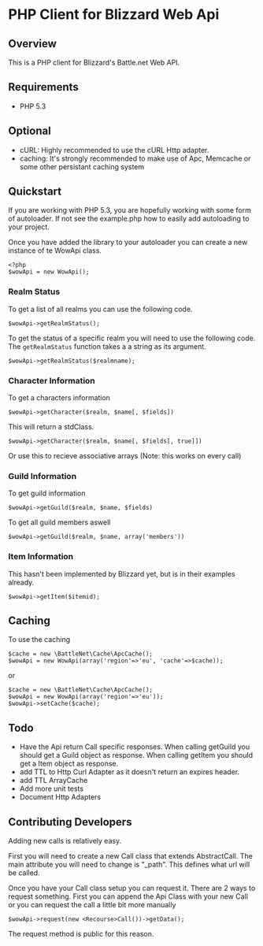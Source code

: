 PHP Client for Blizzard Web Api
===============================

Overview
--------
This is a PHP client for Blizzard's Battle.net Web API.

Requirements
------------
* PHP 5.3

Optional
--------
* cURL: Highly recommended to use the cURL Http adapter.
* caching: It's strongly recommended to make use of Apc, Memcache or some other persistant caching system

Quickstart
----------
If you are working with PHP 5.3, you are hopefully working with some form of autoloader.
If not see the example.php how to easily add autoloading to your project.

Once you have added the library to your autoloader you can create a new instance 
of te WowApi class.

	<?php
	$wowApi = new WowApi();

### Realm Status
To get a list of all realms you can use the following code.

	$wowApi->getRealmStatus();
To get the status of a specific realm you will need to use the following code.
The `getRealmStatus` function takes a a string as its argument. 

	$wowApi->getRealmStatus($realmname);
	
### Character Information
To get a characters information

	$wowApi->getCharacter($realm, $name[, $fields])
This will return a stdClass. 

	$wowApi->getCharacter($realm, $name[, $fields[, true]])
Or use this to recieve associative arrays
(Note: this works on every call)

### Guild Information
To get guild information
	
	$wowApi->getGuild($realm, $name, $fields)
To get all guild members aswell

	$wowApi->getGuild($realm, $name, array('members'))

### Item Information
This hasn't been implemented by Blizzard yet, but is in their examples already.

	$wowApi->getItem($itemid);

Caching
--------

To use the caching

	$cache = new \BattleNet\Cache\ApcCache();
	$wowApi = new WowApi(array('region'=>'eu', 'cache'=>$cache));
or

	$cache = new \BattleNet\Cache\ApcCache();
	$wowApi = new WowApi(array('region'=>'eu'));
	$wowApi->setCache($cache);	
	
Todo
----

- Have the Api return Call specific responses. 
When calling getGuild you should get a Guild object as response.
When calling getItem you should get a Item object as response.
- add TTL to Http Curl Adapter as it doesn't return an expires header.
- add TTL ArrayCache
- Add more unit tests
- Document Http Adapters

Contributing Developers
-----------------------

Adding new calls is relatively easy.

First you will need to create a new <Resource>Call class that extends AbstractCall.
The main attribute you will need to change is "_path". This defines what url will be called.

Once you have your Call class setup you can request it.
There are 2 ways to request something.
First you can append the <Game>Api Class with your new <Resource>Call 
or you can request the call a little bit more manually

	$wowApi->request(new <Recourse>Call())->getData();
The request method is public for this reason.   